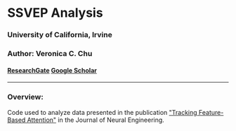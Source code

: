# SSVEP Analysis
### University of California, Irvine

### Author: Veronica C. Chu
#### [ResearchGate](https://www.researchgate.net/profile/Veronica_Chu)	[Google Scholar](https://scholar.google.com/citations?user=yEuvW6MAAAAJ&hl=en&oi=sra)

----

### Overview: 
Code used to analyze data presented in the publication ["Tracking Feature-Based Attention"](https://doi.org/10.1088/1741-2552/aaed17) in the Journal of Neural Engineering.